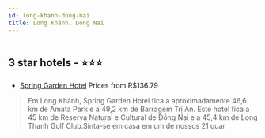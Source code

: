 ```yaml
---
id: long-khanh-dong-nai
title: Long Khánh, Dong Nai
---
```


<center><img src="https://i.travelapi.com/hotels/49000000/48690000/48685300/48685228/f099ee72_z.jpg" alt="" /></center>


##  3 star hotels - ⭐️⭐️⭐️

-    [Spring Garden Hotel](https://www.hurb.com/br/aud/https://www.hurb.com/br/hotels/long-khanh/spring-garden-hotel-HT-UX1Q?cmp=18055) Prices from R$136.79
   > Em Long Khánh, Spring Garden Hotel fica a aproximadamente 46,6 km de Amata Park e a 49,2 km de Barragem Trị An.  Este hotel fica a 45 km de Reserva Natural e Cultural de Đồng Nai e a 45,4 km de Long Thanh Golf Club.Sinta-se em casa em um de nossos 21 quar
